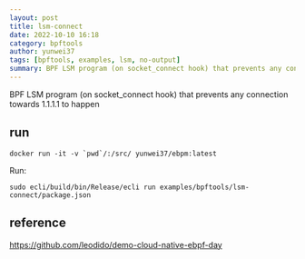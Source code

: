 ```yaml
---
layout: post
title: lsm-connect
date: 2022-10-10 16:18
category: bpftools
author: yunwei37
tags: [bpftools, examples, lsm, no-output]
summary: BPF LSM program (on socket_connect hook) that prevents any connection towards 1.1.1.1 to happen
---
```




BPF LSM program (on socket_connect hook) that prevents any connection towards 1.1.1.1 to happen

## run

```console
docker run -it -v `pwd`/:/src/ yunwei37/ebpm:latest
```

Run:

```console
sudo ecli/build/bin/Release/ecli run examples/bpftools/lsm-connect/package.json
```

## reference

https://github.com/leodido/demo-cloud-native-ebpf-day